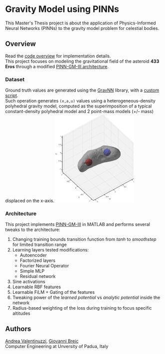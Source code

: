 # Gravity Model using PINNs
This Master's Thesis project is about the application of Physics-Informed Neural Networks (PINNs) to the gravity model problem for celestial bodies.

## Overview
Read the [code overview](src/README.md) for implementation details.  
This project focuses on modeling the gravitational field of the asteroid **433 Eros** through a modified [PINN-GM-III architecture](https://arxiv.org/pdf/2312.10257).

### Dataset
Ground truth values are generated using the [GravNN](https://github.com/MartinAstro/GravNN) library, with a [custom script](./src/data/GravNN/Scripts/Data/custom.py).  
Such operation generates `(x,a,u)` values using a heterogeneous-density polyhedral gravity model, computed as the superimposition of a typical constant-density polyhedral model and 2 point-mass models (+/- mass) displaced on the x-axis.
<img src="utils/erosModelHeterogeneous.png" alt="Gravity field of 433 Eros" style="width: 50%; min-width: 100px; max-width: 500px;" />

### Architecture
This project implements [PINN-GM-III](https://arxiv.org/pdf/2312.10257) in MATLAB and performs several tweaks to the architecture:
1. Changing training bounds transition function from *tanh* to *smoothstep* for limited transition range
2. Learning layers tested modifications:
   - Autoencoder
   - Factorized layers
   - Fourier Neural Operator
   - Simple MLP
   - Residual network
3. Sine activations
4. Learnable RBF features
5. Learnable FiLM + Gating of the features
6. Tweaking power of the *learned potential* vs *analytic potential* inside the network
7. Radius-based weighting of the loss during training to focus specific altitudes



## Authors
[Andrea Valentinuzzi](github.com/akappakappa), [Giovanni Brejc](github.com/Govawi)  
Computer Engineering at Unversity of Padua, Italy